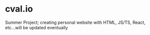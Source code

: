 # cval.io

Summer Project; creating personal website with HTML, JS/TS, React, etc...will be updated eventually
